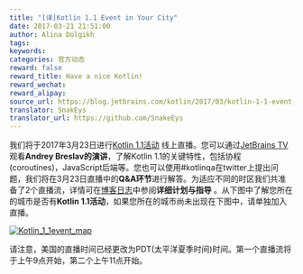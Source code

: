 ```yaml
---
title: "[译]Kotlin 1.1 Event in Your City"
date: 2017-03-21 21:51:00
author: Alina Dolgikh
tags:
keywords:
categories: 官方动态
reward: false
reward_title: Have a nice Kotlin!
reward_wechat:
reward_alipay:
source_url: https://blog.jetbrains.com/kotlin/2017/03/kotlin-1-1-event-in-your-city-2/
translator: SnakEys
translator_url: https://github.com/SnakeEys
---
```


我们将于2017年3月23日进行[Kotlin 1.1活动](https://blog.jetbrains.com/kotlin/2017/03/kotlin-1-1-event-2/#more-4726) 线上直播。您可以通过[JetBrains TV](http://jb.gg/kotlinevent1_1)观看<strong>Andrey Breslav的演讲</strong>，了解Kotlin 1.1的关键特性，包括协程(coroutines)，JavaScript后端等。您也可以使用#kotlinqa在twitter上提出问题，我们将在3月23日直播中的<strong>Q&A环节</strong>进行解答。为适应不同的时区我们共准备了2个直播流，详情可在[博客日志](https://blog.jetbrains.com/kotlin/2017/03/kotlin-1-1-event-2/#more-4726)中参阅<strong>详细计划与指导</strong> 。从下图中了解您所在的城市是否有<strong>Kotlin 1.1活动</strong>，如果您所在的城市尚未出现在下图中，请单独加入直播。


<p><a href="http://kotlinlang.org/community/talks.html?time=kotlin"><img alt="Kotlin_1_1event_map" class="size-full wp-image-4794 aligncenter" data-recalc-dims="1" src="https://i1.wp.com/blog.jetbrains.com/kotlin/files/2017/03/Kotlin_1_1event_map.png?resize=640%2C451&amp;ssl=1"/></a></p>


请注意，美国的直播时间已经更改为PDT(太平洋夏季时间)时间。第一个直播流将于上午9点开始，第二个上午11点开始。  

